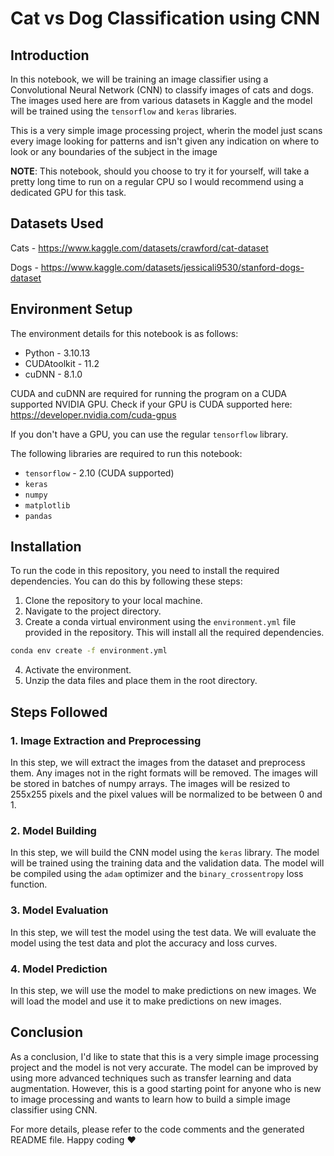 # Cat vs Dog Classification using CNN

## Introduction

In this notebook, we will be training an image classifier using a Convolutional Neural Network (CNN) to classify images of cats and dogs. The images used here are from various datasets in Kaggle and the model will be trained using the `tensorflow` and `keras` libraries.

This is a very simple image processing project, wherin the model just scans every image looking for patterns and isn't given any indication on where to look or any boundaries of the subject in the image

**NOTE**: This notebook, should you choose to try it for yourself, will take a pretty long time to run on a regular CPU so I would recommend using a dedicated GPU for this task.

## Datasets Used

Cats - https://www.kaggle.com/datasets/crawford/cat-dataset

Dogs - https://www.kaggle.com/datasets/jessicali9530/stanford-dogs-dataset

## Environment Setup

The environment details for this notebook is as follows:

- Python - 3.10.13
- CUDAtoolkit - 11.2
- cuDNN - 8.1.0

CUDA and cuDNN are required for running the program on a CUDA supported NVIDIA GPU. Check if your GPU is CUDA supported here: https://developer.nvidia.com/cuda-gpus

If you don't have a GPU, you can use the regular `tensorflow` library.

The following libraries are required to run this notebook:

- `tensorflow` - 2.10 (CUDA supported)
- `keras`
- `numpy`
- `matplotlib`
- `pandas`

## Installation

To run the code in this repository, you need to install the required dependencies. You can do this by following these steps:

1. Clone the repository to your local machine.
2. Navigate to the project directory.
3. Create a conda virtual environment using the `environment.yml` file provided in the repository. This will install all the required dependencies.

```bash
conda env create -f environment.yml
```

4. Activate the environment.
5. Unzip the data files and place them in the root directory.

## Steps Followed

### 1. Image Extraction and Preprocessing

In this step, we will extract the images from the dataset and preprocess them. Any images not in the right formats will be removed. The images will be stored in batches of numpy arrays. The images will be resized to 255x255 pixels and the pixel values will be normalized to be between 0 and 1.

### 2. Model Building

In this step, we will build the CNN model using the `keras` library. The model will be trained using the training data and the validation data. The model will be compiled using the `adam` optimizer and the `binary_crossentropy` loss function.

### 3. Model Evaluation

In this step, we will test the model using the test data. We will evaluate the model using the test data and plot the accuracy and loss curves.

### 4. Model Prediction

In this step, we will use the model to make predictions on new images. We will load the model and use it to make predictions on new images.

## Conclusion

As a conclusion, I'd like to state that this is a very simple image processing project and the model is not very accurate. The model can be improved by using more advanced techniques such as transfer learning and data augmentation. However, this is a good starting point for anyone who is new to image processing and wants to learn how to build a simple image classifier using CNN.

For more details, please refer to the code comments and the generated README file. Happy coding ❤️